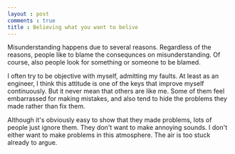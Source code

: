 ```yaml
---
layout : post
comments : true
title : Believing what you want to belive
---
```


Misunderstanding happens due to several reasons. Regardless of the reasons, people like to blame the consequnces on misunderstanding. Of course, also people look for something or someone to be blamed.

<!--break-->

I often try to be objective with myself, admitting my faults. At least as an engineer, I think this attitude is one of the keys that improve myself continuously. But it never mean that others are like me. Some of them feel embarrassed for making mistakes, and also tend to hide the problems they made rather than fix them.

Although it's obviously easy to show that they made problems, lots of people just ignore them. They don't want to make annoying sounds. I don't either want to make problems in this atmosphere. The air is too stuck already to argue.
